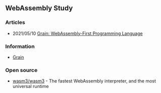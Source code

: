 ## WebAssembly Study


### Articles
 - 2021/05/10 [Grain: WebAssembly-First Programming Language](https://brianlovin.com/hn/27071060)


### Information
- [Grain](https://grain-lang.org/)



### Open source
- [wasm3/wasm3](https://github.com/wasm3/wasm3) - The fastest WebAssembly interpreter, and the most universal runtime

